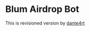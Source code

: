 # Blum Airdrop Bot

This is revisioned version by [dante4rt](https://github.com/dante4rt/blum-airdrop-bot)

